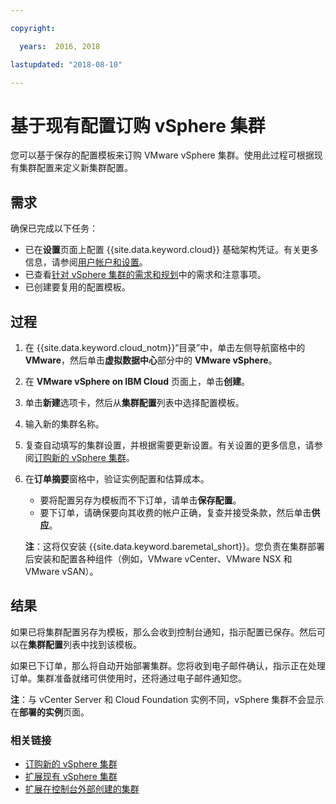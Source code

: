 ```yaml
---

copyright:

  years:  2016, 2018

lastupdated: "2018-08-10"

---
```


# 基于现有配置订购 vSphere 集群

您可以基于保存的配置模板来订购 VMware vSphere 集群。使用此过程可根据现有集群配置来定义新集群配置。

## 需求

确保已完成以下任务：
*  已在**设置**页面上配置 {{site.data.keyword.cloud}} 基础架构凭证。有关更多信息，请参阅[用户帐户和设置](../vmonic/useraccount.html)。
*  已查看[针对 vSphere 集群的需求和规划](vs_planning.html)中的需求和注意事项。
*  已创建要复用的配置模板。

## 过程

1. 在 {{site.data.keyword.cloud_notm}}“目录”中，单击左侧导航窗格中的 **VMware**，然后单击**虚拟数据中心**部分中的 **VMware vSphere**。
2. 在 **VMware vSphere on IBM Cloud** 页面上，单击**创建**。  
3. 单击**新建**选项卡，然后从**集群配置**列表中选择配置模板。
4. 输入新的集群名称。
5. 复查自动填写的集群设置，并根据需要更新设置。有关设置的更多信息，请参阅[订购新的 vSphere 集群](vs_orderinginstances.html)。
6. 在**订单摘要**窗格中，验证实例配置和估算成本。
   * 要将配置另存为模板而不下订单，请单击**保存配置**。
   * 要下订单，请确保要向其收费的帐户正确，复查并接受条款，然后单击**供应**。

   **注**：这将仅安装 {{site.data.keyword.baremetal_short}}。您负责在集群部署后安装和配置各种组件（例如，VMware vCenter、VMware NSX 和 VMware vSAN）。

## 结果

如果已将集群配置另存为模板，那么会收到控制台通知，指示配置已保存。然后可以在**集群配置**列表中找到该模板。

如果已下订单，那么将自动开始部署集群。您将收到电子邮件确认，指示正在处理订单。集群准备就绪可供使用时，还将通过电子邮件通知您。

**注**：与 vCenter Server 和 Cloud Foundation 实例不同，vSphere 集群不会显示在**部署的实例**页面。

### 相关链接

* [订购新的 vSphere 集群](vs_orderinginstances.html)
* [扩展现有 vSphere 集群](vs_scalingexistingclusters.html)
* [扩展在控制台外部创建的集群](vs_orderingforclustersoutside.html)
